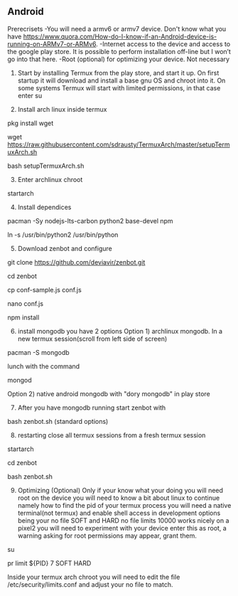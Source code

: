 ## Android

Prerecrisets
-You will need a armv6 or armv7 device. Don't know what you have https://www.quora.com/How-do-I-know-if-an-Android-device-is-running-on-ARMv7-or-ARMv6. 
-Internet access to the device and access to the google play store. It is possible to perform installation off-line but I won’t go into that here.
-Root (optional) for optimizing your device. Not necessary

1) Start by installing Termux from the play store, and start it up. On first startup it will download and install a base gnu OS and chroot into it. On some systems Termux will start with limited permissions, in that case enter su 

2) Install arch linux inside termux 

pkg install wget

wget https://raw.githubusercontent.com/sdrausty/TermuxArch/master/setupTermuxArch.sh

bash setupTermuxArch.sh

3) Enter archlinux chroot

startarch

4) Install dependices
 
 pacman -Sy nodejs-lts-carbon python2 base-devel npm
 
 ln -s /usr/bin/python2 /usr/bin/python

5) Download zenbot and configure

git clone https://github.com/deviavir/zenbot.git

cd zenbot

cp conf-sample.js conf.js

nano conf.js

npm install

6) install mongodb
you have 2 options 
 Option 1) archlinux mongodb. In a new termux session(scroll from left side of screen)
 
 pacman -S mongodb 
 
 lunch with the command
 
 mongod 
 
 Option 2) native android mongodb with "dory mongodb" in play store

7) After you have mongodb running start zenbot with

 bash zenbot.sh (standard options)


8) restarting
close all termux sessions
from a fresh termux session

 startarch
 
 cd zenbot
 
 bash zenbot.sh


9) Optimizing (Optional) Only if your know what your doing
you will need root on the device
you will need to know a bit about linux to continue namely how to find the pid of your termux process
you will need a native terminal(not termux) and enable shell access in development options
being your no file SOFT and HARD no file limits 10000 works nicely on a pixel2 you will need to experiment with your device
enter this as root, a warning asking for root permissions may appear, grant them.

su

pr limit ${PID} 7 SOFT HARD 

 Inside your termux arch chroot you will need to edit the file /etc/security/limits.conf and adjust your no file to match.
